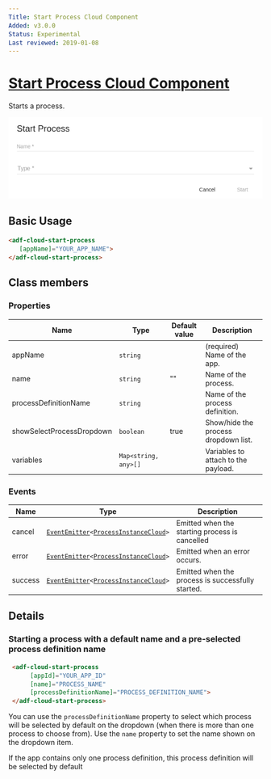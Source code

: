 ```yaml
---
Title: Start Process Cloud Component
Added: v3.0.0
Status: Experimental
Last reviewed: 2019-01-08
---
```


# [Start Process Cloud Component](../../lib/process-services-cloud/src/lib/process/start-process/components/start-process-cloud.component.ts "Defined in start-process-cloud.component.ts")

Starts a process.

![adf-start-process](../docassets/images/startProcess.png)

## Basic Usage

```html
<adf-cloud-start-process 
   [appName]="YOUR_APP_NAME">
</adf-cloud-start-process>
```

## Class members

### Properties

| Name | Type | Default value | Description |
| ---- | ---- | ------------- | ----------- |
| appName | `string` |  | (required) Name of the app. |
| name | `string` | "" | Name of the process. |
| processDefinitionName | `string` |  | Name of the process definition. |
| showSelectProcessDropdown | `boolean` | true | Show/hide the process dropdown list. |
| variables | `Map<string, any>[]` |  | Variables to attach to the payload. |

### Events

| Name | Type | Description |
| ---- | ---- | ----------- |
| cancel | [`EventEmitter`](https://angular.io/api/core/EventEmitter)`<`[`ProcessInstanceCloud`](../../lib/process-services-cloud/src/lib/process/start-process/models/process-instance-cloud.model.ts)`>` | Emitted when the starting process is cancelled |
| error | [`EventEmitter`](https://angular.io/api/core/EventEmitter)`<`[`ProcessInstanceCloud`](../../lib/process-services-cloud/src/lib/process/start-process/models/process-instance-cloud.model.ts)`>` | Emitted when an error occurs. |
| success | [`EventEmitter`](https://angular.io/api/core/EventEmitter)`<`[`ProcessInstanceCloud`](../../lib/process-services-cloud/src/lib/process/start-process/models/process-instance-cloud.model.ts)`>` | Emitted when the process is successfully started. |

## Details

### Starting a process with a default name and a pre-selected process definition name

```html
 <adf-cloud-start-process 
      [appId]="YOUR_APP_ID"
      [name]="PROCESS_NAME"
      [processDefinitionName]="PROCESS_DEFINITION_NAME">
 </adf-cloud-start-process>		 
```

You can use the `processDefinitionName` property to select which process will be selected by default on the dropdown (when there is more than one process to choose from). Use the `name` property to set the name shown on the dropdown item.

If the app contains only one process definition, this process definition will be selected by default
